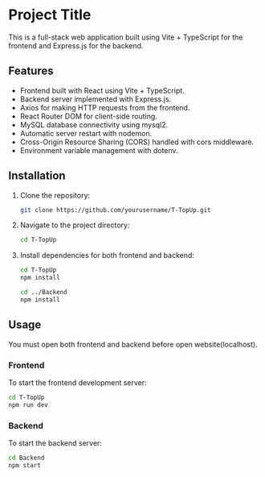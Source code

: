 # Project Title

This is a full-stack web application built using Vite + TypeScript for the frontend and Express.js for the backend.

## Features

- Frontend built with React using Vite + TypeScript.
- Backend server implemented with Express.js.
- Axios for making HTTP requests from the frontend.
- React Router DOM for client-side routing.
- MySQL database connectivity using mysql2.
- Automatic server restart with nodemon.
- Cross-Origin Resource Sharing (CORS) handled with cors middleware.
- Environment variable management with dotenv.

## Installation

1. Clone the repository:

    ```bash
    git clone https://github.com/yourusername/T-TopUp.git
    ```

2. Navigate to the project directory:

    ```bash
    cd T-TopUp
    ```

3. Install dependencies for both frontend and backend:

    ```bash
    cd T-TopUp
    npm install

    cd ../Backend
    npm install
    ```

## Usage
You must open both frontend and backend before open website(localhost).

### Frontend

To start the frontend development server:

```bash
cd T-TopUp
npm run dev
```

### Backend

To start the backend server:

```bash
cd Backend
npm start
```

